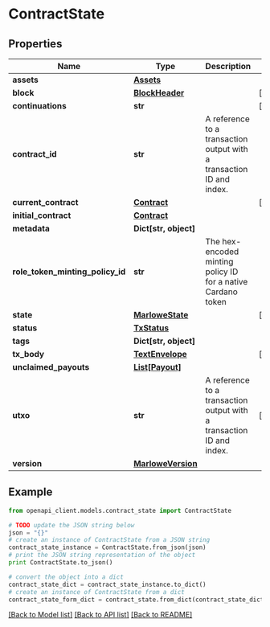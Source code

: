 # ContractState


## Properties
Name | Type | Description | Notes
------------ | ------------- | ------------- | -------------
**assets** | [**Assets**](Assets.md) |  | 
**block** | [**BlockHeader**](BlockHeader.md) |  | [optional] 
**continuations** | **str** |  | [optional] 
**contract_id** | **str** | A reference to a transaction output with a transaction ID and index. | 
**current_contract** | [**Contract**](Contract.md) |  | [optional] 
**initial_contract** | [**Contract**](Contract.md) |  | 
**metadata** | **Dict[str, object]** |  | 
**role_token_minting_policy_id** | **str** | The hex-encoded minting policy ID for a native Cardano token | 
**state** | [**MarloweState**](MarloweState.md) |  | [optional] 
**status** | [**TxStatus**](TxStatus.md) |  | 
**tags** | **Dict[str, object]** |  | 
**tx_body** | [**TextEnvelope**](TextEnvelope.md) |  | [optional] 
**unclaimed_payouts** | [**List[Payout]**](Payout.md) |  | 
**utxo** | **str** | A reference to a transaction output with a transaction ID and index. | [optional] 
**version** | [**MarloweVersion**](MarloweVersion.md) |  | 

## Example

```python
from openapi_client.models.contract_state import ContractState

# TODO update the JSON string below
json = "{}"
# create an instance of ContractState from a JSON string
contract_state_instance = ContractState.from_json(json)
# print the JSON string representation of the object
print ContractState.to_json()

# convert the object into a dict
contract_state_dict = contract_state_instance.to_dict()
# create an instance of ContractState from a dict
contract_state_form_dict = contract_state.from_dict(contract_state_dict)
```
[[Back to Model list]](../README.md#documentation-for-models) [[Back to API list]](../README.md#documentation-for-api-endpoints) [[Back to README]](../README.md)


